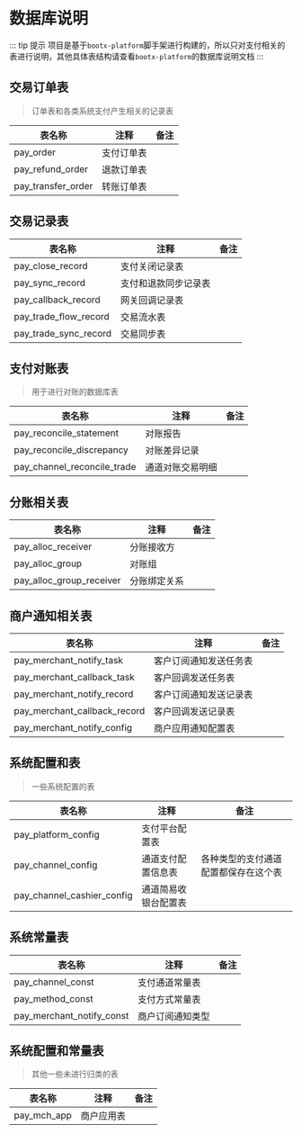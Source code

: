 # 数据库说明
::: tip 提示
项目是基于`bootx-platform`脚手架进行构建的，所以只对支付相关的表进行说明，其他具体表结构请查看`bootx-platform`的数据库说明文档
:::

## 交易订单表

> 订单表和各类系统支付产生相关的记录表

| 表名称                | 注释    | 备注 |
|--------------------|-------|----|
| pay_order          | 支付订单表 |    |
| pay_refund_order   | 退款订单表 |    |
| pay_transfer_order | 转账订单表 |    |

## 交易记录表

| 表名称                          | 注释          | 备注 |
|------------------------------|-------------|----|
| pay_close_record             | 支付关闭记录表     |    |
| pay_sync_record              | 支付和退款同步记录表  |    |
| pay_callback_record          | 网关回调记录表     |    |
| pay_trade_flow_record        | 交易流水表       |    |
| pay_trade_sync_record        | 交易同步表       |    |

## 支付对账表

> 用于进行对账的数据库表

| 表名称                         | 注释       | 备注 |
|-----------------------------|----------|----|
| pay_reconcile_statement     | 对账报告     |    |
| pay_reconcile_discrepancy   | 对账差异记录   |    |
| pay_channel_reconcile_trade | 通道对账交易明细 |    |

## 分账相关表

| 表名称                      | 注释     | 备注 |
|--------------------------|--------|----|
| pay_alloc_receiver       | 分账接收方  |    |
| pay_alloc_group          | 对账组    |    |
| pay_alloc_group_receiver | 分账绑定关系 |    |

## 商户通知相关表

| 表名称                          | 注释          | 备注 |
|------------------------------|-------------|----|
| pay_merchant_notify_task     | 客户订阅通知发送任务表 |    |
| pay_merchant_callback_task   | 客户回调发送任务表   |    |
| pay_merchant_notify_record   | 客户订阅通知发送记录表 |    |
| pay_merchant_callback_record | 客户回调发送记录表   |    |
| pay_merchant_notify_config   | 商户应用通知配置表   |    |


## 系统配置和表

> 一些系统配置的表

| 表名称                        | 注释         | 备注                 |
|----------------------------|------------|--------------------|
| pay_platform_config        | 支付平台配置表    |                    |
| pay_channel_config         | 通道支付配置信息表  | 各种类型的支付通道配置都保存在这个表 |
| pay_channel_cashier_config | 通道简易收银台配置表 |                    |

## 系统常量表

| 表名称                       | 注释       | 备注 |
|---------------------------|----------|----|
| pay_channel_const         | 支付通道常量表  |    |
| pay_method_const          | 支付方式常量表  |    |
| pay_merchant_notify_const | 商户订阅通知类型 |    |

## 系统配置和常量表

> 其他一些未进行归类的表

| 表名称         | 注释    | 备注 |
|-------------|-------|----|
| pay_mch_app | 商户应用表 |    |
